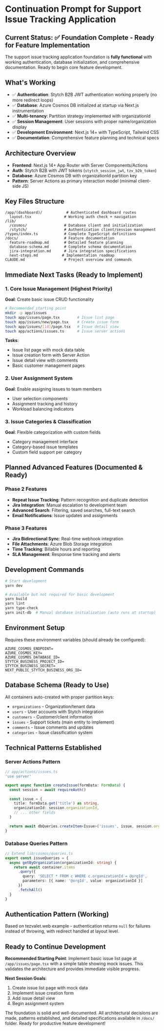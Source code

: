 # Continuation Prompt for Support Issue Tracking Application

## Current Status: ✅ Foundation Complete - Ready for Feature Implementation

The support issue tracking application foundation is **fully functional** with working authentication, database initialization, and comprehensive documentation. Ready to begin core feature development.

## What's Working
- ✅ **Authentication**: Stytch B2B JWT authentication working properly (no more redirect loops)
- ✅ **Database**: Azure Cosmos DB initialized at startup via Next.js instrumentation
- ✅ **Multi-tenancy**: Partition strategy implemented with organizationId
- ✅ **Session Management**: User sessions with proper name/organization display
- ✅ **Development Environment**: Next.js 14+ with TypeScript, Tailwind CSS
- ✅ **Documentation**: Comprehensive feature planning and technical specs

## Architecture Overview
- **Frontend**: Next.js 14+ App Router with Server Components/Actions
- **Auth**: Stytch B2B with JWT tokens (`stytch_session_jwt`, `tzv_b2b_token`)
- **Database**: Azure Cosmos DB with organizationId partition key
- **Pattern**: Server Actions as primary interaction model (minimal client-side JS)

## Key Files Structure
```
/app/(dashboard)/           # Authenticated dashboard routes
  layout.tsx               # Working auth check + navigation
/lib/
  /cosmos/                 # Database client and initialization  
  /stytch/                 # Authentication client/session management
/types/index.ts            # Complete TypeScript definitions
/docs/                     # Feature documentation
  feature-roadmap.md       # Detailed feature planning
  database-schema.md       # Complete schema documentation  
  jira-integration.md      # Jira integration specifications
  next-steps.md           # Implementation roadmap
CLAUDE.md                  # Project overview and commands
```

## Immediate Next Tasks (Ready to Implement)

### 1. Core Issue Management (Highest Priority)
**Goal**: Create basic issue CRUD functionality
```bash
# Recommended starting point
mkdir -p app/issues
touch app/issues/page.tsx        # Issue list page
touch app/issues/new/page.tsx    # Create issue form
touch app/issues/[id]/page.tsx   # Issue detail view
touch app/actions/issues.ts      # Issue server actions
```

**Tasks**:
- Issue list page with mock data table
- Issue creation form with Server Action
- Issue detail view with comments
- Basic customer management pages

### 2. User Assignment System
**Goal**: Enable assigning issues to team members
- User selection components
- Assignment tracking and history
- Workload balancing indicators

### 3. Issue Categories & Classification  
**Goal**: Flexible categorization with custom fields
- Category management interface
- Category-based issue templates
- Custom field support per category

## Planned Advanced Features (Documented & Ready)

### Phase 2 Features
- **Repeat Issue Tracking**: Pattern recognition and duplicate detection
- **Jira Integration**: Manual escalation to development team
- **Advanced Search**: Filtering, saved searches, full-text search
- **Email Notifications**: Issue updates and assignments

### Phase 3 Features  
- **Jira Bidirectional Sync**: Real-time webhook integration
- **File Attachments**: Azure Blob Storage integration
- **Time Tracking**: Billable hours and reporting
- **SLA Management**: Response time tracking and alerts

## Development Commands
```bash
# Start development
yarn dev

# Available but not required for basic development
yarn build
yarn lint  
yarn type-check
yarn init-db  # Manual database initialization (auto runs at startup)
```

## Environment Setup
Requires these environment variables (should already be configured):
```
AZURE_COSMOS_ENDPOINT=
AZURE_COSMOS_KEY=
AZURE_COSMOS_DATABASE_ID=
STYTCH_BUSINESS_PROJECT_ID=
STYTCH_BUSINESS_SECRET=  
NEXT_PUBLIC_STYTCH_BUSINESS_ORG_ID=
```

## Database Schema (Ready to Use)
All containers auto-created with proper partition keys:
- `organizations` - Organization/tenant data
- `users` - User accounts with Stytch integration
- `customers` - Customer/client information  
- `issues` - Support tickets (main entity to implement)
- `comments` - Issue comments and updates
- `categories` - Issue classification system

## Technical Patterns Established

### Server Actions Pattern
```typescript
// app/actions/issues.ts
'use server'

export async function createIssue(formData: FormData) {
  const session = await requireAuth()
  
  const issue = {
    title: formData.get('title') as string,
    organizationId: session.organizationId,
    // ... other fields
  }
  
  return await dbQueries.createItem<Issue>('issues', issue, session.organizationId)
}
```

### Database Queries Pattern
```typescript
// Extend lib/cosmos/queries.ts
export const issueQueries = {
  async getByOrganization(organizationId: string) {
    return await container.items
      .query({
        query: 'SELECT * FROM c WHERE c.organizationId = @orgId',
        parameters: [{ name: '@orgId', value: organizationId }]
      })
      .fetchAll()
  }
}
```

## Authentication Pattern (Working)
Based on tezvalet.web example - authentication returns `null` for failures instead of throwing, with redirect handled at layout level.

## Ready to Continue Development

**Recommended Starting Point**: Implement basic issue list page at `/app/issues/page.tsx` with a simple table showing mock issues. This validates the architecture and provides immediate visible progress.

**Next Session Goals**:
1. Create issue list page with mock data
2. Implement issue creation form  
3. Add issue detail view
4. Begin assignment system

The foundation is solid and well-documented. All architectural decisions are made, patterns established, and detailed specifications available in `/docs/` folder. Ready for productive feature development!
